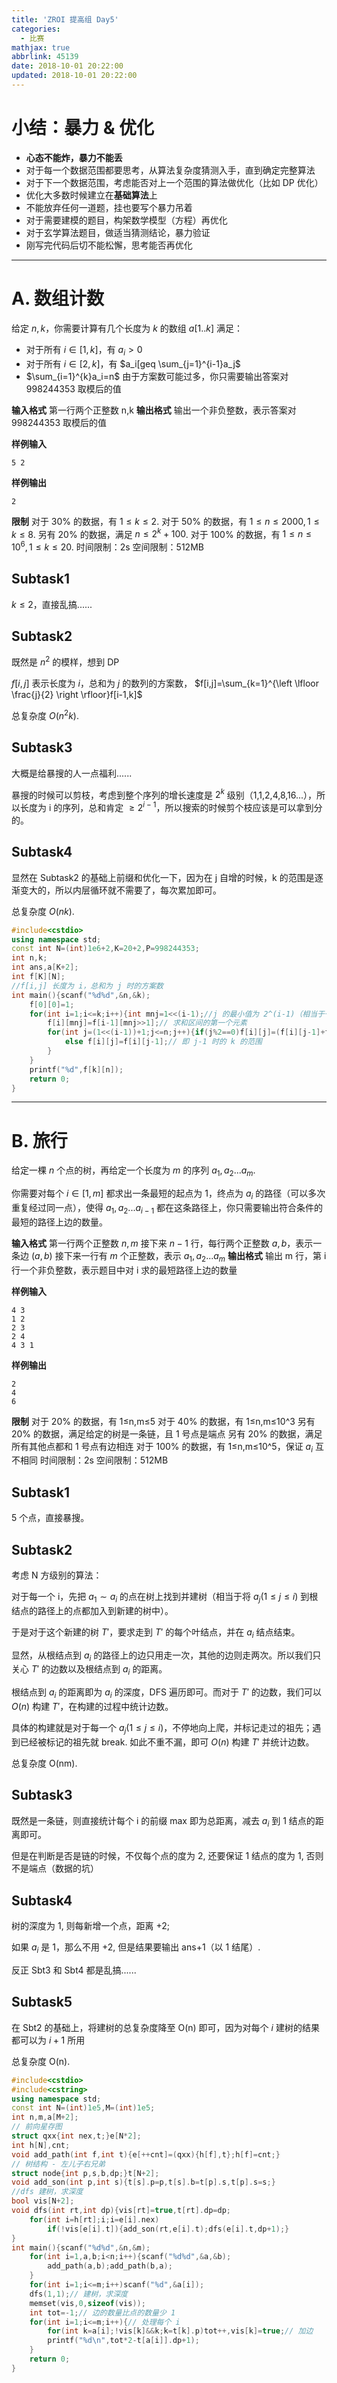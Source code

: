 ```yaml
---
title: 'ZROI 提高组 Day5'
categories:
  - 比赛
mathjax: true
abbrlink: 45139
date: 2018-10-01 20:22:00
updated: 2018-10-01 20:22:00
---
```

# 小结：暴力 & 优化

- **心态不能炸，暴力不能丢**
- 对于每一个数据范围都要思考，从算法复杂度猜测入手，直到确定完整算法 <!--more-->
- 对于下一个数据范围，考虑能否对上一个范围的算法做优化（比如 DP 优化）
- 优化大多数时候建立在**基础算法**上
- 不能放弃任何一道题，挂也要写个暴力吊着
- 对于需要建模的题目，构架数学模型（方程）再优化
- 对于玄学算法题目，做适当猜测结论，暴力验证
- 刚写完代码后切不能松懈，思考能否再优化
----------
# A. 数组计数
给定 $n,k$，你需要计算有几个长度为 $k$ 的数组 $a[1..k]$ 满足：
- 对于所有 $i\in [1,k]$，有 $a_i>0$
- 对于所有 $i\in [2,k]$，有 $a_i[geq \sum_{j=1}^{i-1}a_j$
- $\sum_{i=1}^{k}a_i=n$
由于方案数可能过多，你只需要输出答案对 $998244353$ 取模后的值

**输入格式**
第一行两个正整数 n,k
**输出格式**
输出一个非负整数，表示答案对 $998244353$ 取模后的值

**样例输入**
```
5 2
```
**样例输出**
```
2
```
**限制**
对于 30% 的数据，有 $1\leq k\leq 2$.
对于 50% 的数据，有 $1\leq n\leq 2000,1\leq k\leq8$.
另有 20% 的数据，满足 $n≤2^k+100$.
对于 100% 的数据，有 $1\leq n\leq 10^6,1\leq k\leq 20$.
时间限制：2s
空间限制：512MB

## Subtask1
$k\leq2$，直接乱搞......

## Subtask2
既然是 $n^2$ 的模样，想到 DP

$f[i,j]$ 表示长度为 $i$，总和为 $j$ 的数列的方案数， $f[i,j]=\sum_{k=1}^{\left \lfloor \frac{j}{2} \right \rfloor}f[i-1,k]$

总复杂度 $O(n^2k)$.

## Subtask3

大概是给暴搜的人一点福利......

暴搜的时候可以剪枝，考虑到整个序列的增长速度是 $2^k$ 级别（1,1,2,4,8,16...），所以长度为 i 的序列，总和肯定 $\geq 2^{i-1}$，所以搜索的时候剪个枝应该是可以拿到分的。

## Subtask4
显然在 Subtask2 的基础上前缀和优化一下，因为在 j 自增的时候，k 的范围是逐渐变大的，所以内层循环就不需要了，每次累加即可。

总复杂度 $O(nk)$.

```cpp
#include<cstdio>
using namespace std;
const int N=(int)1e6+2,K=20+2,P=998244353;
int n,k;
int ans,a[K+2];
int f[K][N];
//f[i,j] 长度为 i，总和为 j 时的方案数
int main(){scanf("%d%d",&n,&k);
	f[0][0]=1;
	for(int i=1;i<=k;i++){int mnj=1<<(i-1);//j 的最小值为 2^(i-1)（相当于一个剪枝）
		f[i][mnj]=f[i-1][mnj>>1];// 求和区间的第一个元素
		for(int j=(1<<(i-1))+1;j<=n;j++){if(j%2==0)f[i][j]=(f[i][j-1]+f[i-1][j/2])%P;// 范围扩大，累加
			else f[i][j]=f[i][j-1];// 即 j-1 时的 k 的范围
		}
	}
	printf("%d",f[k][n]);
	return 0;
}
```

----------
# B. 旅行
给定一棵 $n$ 个点的树，再给定一个长度为 $m$ 的序列 $a_1,a_2...a_m$.

你需要对每个 $i\in [1,m]$ 都求出一条最短的起点为 $1$，终点为 $a_i$ 的路径（可以多次重复经过同一点），使得 $a_1,a_2...a_{i−1}$ 都在这条路径上，你只需要输出符合条件的最短的路径上边的数量。

**输入格式**
第一行两个正整数 $n,m$
接下来 $n−1$ 行，每行两个正整数 $a,b$，表示一条边 $(a,b)$
接下来一行有 $m$ 个正整数，表示 $a_1,a_2...a_m$
**输出格式**
输出 m 行，第 i 行一个非负整数，表示题目中对 i 求的最短路径上边的数量

**样例输入**

```
4 3
1 2
2 3
2 4
4 3 1
```
**样例输出**
```
2
4
6
```
**限制**
对于 20% 的数据，有 1≤n,m≤5
对于 40% 的数据，有 1≤n,m≤10^3
另有 20% 的数据，满足给定的树是一条链，且 1 号点是端点
另有 20% 的数据，满足所有其他点都和 1 号点有边相连
对于 100% 的数据，有 1≤n,m≤10^5，保证 $a_i$ 互不相同
时间限制：2s
空间限制：512MB

## Subtask1
5 个点，直接暴搜。

## Subtask2
考虑 N 方级别的算法：

对于每一个 i，先把 $a_1\sim a_i$ 的点在树上找到并建树（相当于将 $a_j(1\leq j\leq i)$ 到根结点的路径上的点都加入到新建的树中）。

于是对于这个新建的树 $T'$，要求走到 $T'$ 的每个叶结点，并在 $a_i$ 结点结束。

显然，从根结点到 $a_i$ 的路径上的边只用走一次，其他的边则走两次。所以我们只关心 $T'$ 的边数以及根结点到 $a_i$ 的距离。

根结点到 $a_i$ 的距离即为 $a_i$ 的深度，DFS 遍历即可。而对于 $T'$ 的边数，我们可以 $O(n)$ 构建 $T'$，在构建的过程中统计边数。

具体的构建就是对于每一个 $a_j(1\leq j\leq i)$，不停地向上爬，并标记走过的祖先；遇到已经被标记的祖先就 break. 如此不重不漏，即可 $O(n)$ 构建 $T'$ 并统计边数。

总复杂度 O(nm).

## Subtask3
既然是一条链，则直接统计每个 i 的前缀 max 即为总距离，减去 $a_i$ 到 1 结点的距离即可。

但是在判断是否是链的时候，不仅每个点的度为 2, 还要保证 1 结点的度为 1, 否则不是端点（数据的坑）

## Subtask4
树的深度为 1, 则每新增一个点，距离 +2;

如果 $a_i$ 是 1，那么不用 +2, 但是结果要输出 ans+1（以 1 结尾）.

反正 Sbt3 和 Sbt4 都是乱搞......

## Subtask5
在 Sbt2 的基础上，将建树的总复杂度降至 O(n) 即可，因为对每个 $i$ 建树的结果都可以为 $i+1$ 所用

总复杂度 O(n).

```cpp
#include<cstdio>
#include<cstring>
using namespace std;
const int N=(int)1e5,M=(int)1e5;
int n,m,a[M+2];
// 前向星存图
struct qxx{int nex,t;}e[N*2];
int h[N],cnt;
void add_path(int f,int t){e[++cnt]=(qxx){h[f],t};h[f]=cnt;}
// 树结构 - 左儿子右兄弟
struct node{int p,s,b,dp;}t[N+2];
void add_son(int p,int s){t[s].p=p,t[s].b=t[p].s,t[p].s=s;}
//dfs 建树，求深度
bool vis[N+2];
void dfs(int rt,int dp){vis[rt]=true,t[rt].dp=dp;
	for(int i=h[rt];i;i=e[i].nex)
		if(!vis[e[i].t]){add_son(rt,e[i].t);dfs(e[i].t,dp+1);}
}
int main(){scanf("%d%d",&n,&m);
	for(int i=1,a,b;i<n;i++){scanf("%d%d",&a,&b);
		add_path(a,b);add_path(b,a);
	}
	for(int i=1;i<=m;i++)scanf("%d",&a[i]);
	dfs(1,1);// 建树，求深度
	memset(vis,0,sizeof(vis));
	int tot=-1;// 边的数量比点的数量少 1
	for(int i=1;i<=m;i++){// 处理每个 i
		for(int k=a[i];!vis[k]&&k;k=t[k].p)tot++,vis[k]=true;// 加边
		printf("%d\n",tot*2-t[a[i]].dp+1);
	}
	return 0;
}
```
